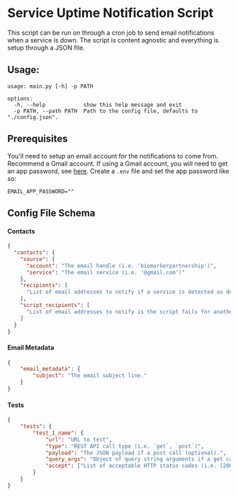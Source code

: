 # Service Uptime Notification Script

This script can be run on through a cron job to send email notifications when a service is down. The script is content agnostic and everything is setup through a JSON file.

## Usage:

```
usage: main.py [-h] -p PATH

options:
  -h, --help            show this help message and exit
  -p PATH, --path PATH  Path to the config file, defaults to "./config.json".
```

## Prerequisites

You'll need to setup an email account for the notifications to come from. Recommend a Gmail account. If using a Gmail account, you will need to get an app password, see [here](https://support.google.com/mail/answer/185833?hl=en). Create a `.env` file and set the app password like so:

```
EMAIL_APP_PASSWORD=""
```

## Config File Schema

#### Contacts

```json
{
  "contacts": {
    "source": {
      "account": "The email handle (i.e. 'biomarkerpartnership')",
      "service": "The email service (i.e. '@gmail.com')"
    },
    "recipients": [
      "List of email addresses to notify if a service is detected as down."
    ],
    "script_recipients": [
      "List of email addresses to notify is the script fails for another reason."
    ]
  }
}
```

#### Email Metadata

```json
{
    "email_metadata": {
        "subject": "The email subject line."
    }
}
```

#### Tests

```json
{
    "tests": {
        "test_1_name": {
            "url": "URL to test",
            "type": "REST API call type (i.e. `get`, `post`)",
            "payload": "The JSON payload if a post call (optional).",
            "query_args": "Object of query string arguments if a get call (optional).",
            "accept": ["List of acceptable HTTP status codes (i.e. [200, 304])"]
        }
    }
}
```
